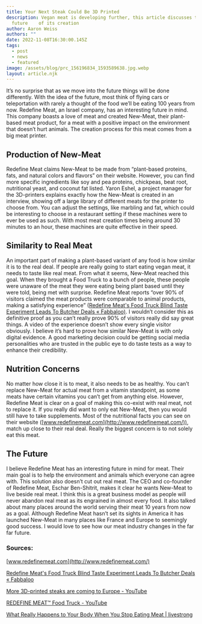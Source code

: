 ```yaml
---
title: Your Next Steak Could Be 3D Printed
description: Vegan meat is developing further, this article discusses the
  future    of its creation
author: Aaron Weiss
authors: ""
date: 2022-11-08T16:30:00.145Z
tags:
  - post
  - news
  - featured
image: /assets/blog/prc_156196834_1593589638.jpg.webp
layout: article.njk
---
```


<!--StartFragment-->

It’s no surprise that as we move into the future things will be done differently. With the idea of the future, most think of flying cars or teleportation with rarely a thought of the food we’ll be eating 100 years from now. Redefine Meat, an Israel company, has an interesting future in mind. This company boasts a love of meat and created New-Meat, their plant-based meat product, for a meat with a positive impact on the environment that doesn’t hurt animals. The creation process for this meat comes from a big meat printer.

## Production of New-Meat  

Redefine Meat claims New-Meat to be made from “plant-based proteins, fats, and natural colors and flavors” on their website. However, you can find more specific ingredients like soy and pea proteins, chickpeas, beat root, nutritional yeast, and coconut fat listed. Yaron Eshel, a project manager for the 3D-printers explains exactly how the New-Meat is created in an interview, showing off a large library of different meats for the printer to choose from. You can adjust the settings, like marbling and fat, which could be interesting to choose in a restaurant setting if these machines were to ever be used as such. With most meat creation times being around 30 minutes to an hour, these machines are quite effective in their speed.

## Similarity to Real Meat  

An important part of making a plant-based variant of any food is how similar it is to the real deal. If people are really going to start eating vegan meat, it needs to taste like real meat. From what it seems, New-Meat reached this goal. When they brought a Food Truck to a bunch of people, these people were unaware of the meat they were eating being plant based until they were told, being met with surprise. Redefine Meat reports “over 90% of visitors claimed the meat products were comparable to animal products, making a satisfying experience” ([Redefine Meat's Food Truck Blind Taste Experiment Leads To Butcher Deals « Fabbaloo)](https://www.fabbaloo.com/news/redefine-meats-food-truck-blind-taste-experiment-leads-to-butcher-deals). I wouldn’t consider this as definitive proof as you can’t really prove 90% of visitors really did say great things. A video of the experience doesn’t show every single visitor obviously. I believe it’s hard to prove how similar New-Meat is with only digital evidence. A good marketing decision could be getting social media personalities who are trusted in the public eye to do taste tests as a way to enhance their credibility.

## Nutrition Concerns  

No matter how close it is to meat, it also needs to be as healthy. You can’t replace New-Meat for actual meat from a vitamin standpoint, as some meats have certain vitamins you can’t get from anything else. However, Redefine Meat is clear on a goal of making this co-exist with real meat, not to replace it. If you really did want to only eat New-Meat, then you would still have to take supplements. Most of the nutritional facts you can see on their website ([www.redefinemeat.com](http://www.redefinemeat.com/)), match up close to their real deal. Really the biggest concern is to not solely eat this meat.

## The Future  

I believe Redefine Meat has an interesting future in mind for meat. Their main goal is to help the environment and animals which everyone can agree with. This solution also doesn’t cut out real meat. The CEO and co-founder of Redefine Meat, Eschar Ben-Shitrit, makes it clear he wants New-Meat to live beside real meat. I think this is a great business model as people will never abandon real meat as its engrained in almost every food. It also talked about many places around the world serving their meat 10 years from now as a goal. Although Redefine Meat hasn’t set its sights in America it has launched New-Meat in many places like France and Europe to seemingly good success. I would love to see how our meat industry changes in the far far future.

 <!--StartFragment-->

### Sources:  

[www.redefinemeat.com](http://www.redefinemeat.com/)

[Redefine Meat's Food Truck Blind Taste Experiment Leads To Butcher Deals « Fabbaloo](https://www.fabbaloo.com/news/redefine-meats-food-truck-blind-taste-experiment-leads-to-butcher-deals)

[More 3D-printed steaks are coming to Europe - YouTube](https://www.youtube.com/watch?v=zQSCzHaMcTg)

[REDEFINE MEAT™ Food Truck - YouTube](https://www.youtube.com/watch?v=iATCwZ3yYhs&t=0s)

[What Really Happens to Your Body When You Stop Eating Meat | livestrong](https://www.livestrong.com/article/13723994-what-happens-when-you-stop-eating-meat/)

 <!--EndFragment-->

 <!--EndFragment-->
